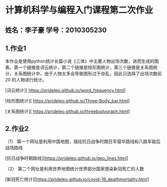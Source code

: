 # 计算机科学与编程入门课程第二次作业

## 姓名：李子豪 学号：2010305230

## 1.作业1

本作业是使用python统计长篇小说《三体》中主要人物出场次数，进而生成的图表。第一个链接是词云统计，第二个链接是柱形图统计，第三个链接是关系图统计。关系图统计中，由于人物太多会导致图形过于杂乱，因此只选择了出场次数前20 的人物进行统计。

[词云统计][ https://prideleo.github.io/word_frequency.html]

[柱形图统计][ https://prideleo.github.io/Three-Body_bar.html]

[关系图统计][ https://prideleo.github.io/threebodygraph.html]

## 2.作业2

（1）	第一个网址是利用中国地图，描绘抗日战争时期日军侵华路线和八路军敌后战场路线

[抗日战争时期路线][https://prideleo.github.io/geo_lines.html]

（2）	第二个网址是利用世界地图统计世界部分国家感染新冠死亡的人数

[新冠死亡统计][https://prideleo.github.io/covid-19_deathmortality.html]


